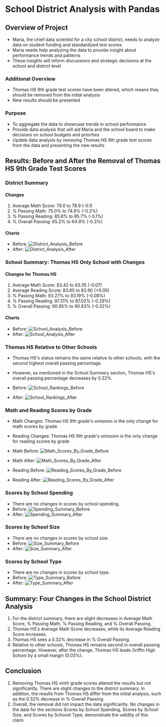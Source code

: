 # School District Analysis with Pandas 

## Overview of Project

* Maria, the chief data scientist for a city school district, needs to analyze data on student funding and standardized test scores
* Maria needs help analyzing the data to provide insight about performance trends and patterns
* These insights will inform discussions and strategic decisions at the school and district level 

### Additional Overview 

* Thomas HS 9th grade test scores have been altered, which means they should be removed from the initial analysis 
* New results should be presented

### Purpose

* To aggregate the data to showcase trends in school performance
* Provide data analysis that will aid Maria and the school board to make decisions on school budgets and priorities 
* Update data analysis by removing Thomas HS 9th grade test scores from the data and presenting the new results

## Results: Before and After the Removal of Thomas HS 9th Grade Test Scores 

### District Summary

#### Changes 

1. Average Math Score: 79.0 to 78.9 (-0.1)
2. % Passing Math: 75.0% to 74.8% (-0.2%)
3. % Passing Reading: 85.8% to 85.7% (-0.1%)
4. % Overall Passing: 65.2% to 64.9% (-0.3%)

#### Charts

* Before: ![District_Analysis_Before](Images/District_Summary_Before.png)
* After: ![District_Analysis_After](Images/District_Summary_After.png)

### School Summary: Thomas HS Only School with Changes

#### Changes for Thomas HS 

1. Average Math Score: 83.42 to 83.35 (-0.07)
2. Average Reading Score: 83.85 to 83.90 (+0.05)
3. % Passing Math: 93.27% to 93.19% (-0.08%)
4. % Passing Reading: 97.31% to 97.02% (-0.29%)
5. % Overall Passing: 90.95% to 90.63% (-0.32%)

#### Charts 

* Before: ![School_Analysis_Before](Images/School_Summary_Before.png)
* After: ![School_Analysis_After](Images/School_Summary_After.png)

### Thomas HS Relative to Other Schools 

* Thomas HS's status remains the same relative to other schools, with the second highest overall passing percentage. 
* However, as mentioned in the School Summary section, Thomas HS's overall passing percentage decreases by 0.32%. 

* Before: ![School_Rankings_Before](Images/School_Rankings_Before.png)
* After: ![School_Rankings_After](Images/School_Rankings_After.png)

### Math and Reading Scores by Grade

* Math Changes: Thomas HS 9th grade's omission is the only change for math scores by grade
* Reading Changes: Thomas HS 9th grade's omission is the only change for reading scores by grade 

* Math Before:
![Math_Scores_By_Grade_Before](Images/Math_Scores_By_Grade_Before.png)

* Math After:
![Math_Scores_By_Grade_After](Images/Math_Scores_By_Grade_After.png)

* Reading Before:
![Reading_Scores_By_Grade_Before](Images/Reading_Scores_By_Grade_Before.png)

* Reading After:
![Reading_Scores_By_Grade_After](Images/Reading_Scores_By_Grade_After.png)

### Scores by School Spending

* There are no changes in scores by school spending.
* Before: ![Spending_Summary_Before](Images/Spending_Summary_Before.png)
* After: ![Spending_Summary_After](Images/Spending_Summary_After.png)

### Scores by School Size

* There are no changes in scores by school size.
* Before: ![Size_Summary_Before](Images/Size_Summary_Before.png)
* After: ![Size_Summary_After](Images/Size_Summary_After.png)

### Scores by School Type 

* There are no changes in scores by school type.
* Before: ![Type_Summary_Before](Images/Type_Summary_Before.png)
* After: ![Type_Summary_After](Images/Type_Summary_After.png)

## Summary: Four Changes in the School District Analysis 

1. For the district summary, there are slight decreases in Average Math Score, % Passing Math, % Passing Reading, and % Overall Passing.
2. Thomas HS's Average Math Score decreases, while its Average Reading Score increases.
3. Thomas HS sees a 0.32% decrease in % Overall Passing. 
4. Relative to other schools, Thomas HS remains second in overall passing percentage. However, after the change, Thomas HS leads Griffin High School by a small margin (0.03%). 

## Conclusion

1. Removing Thomas HS ninth grade scores altered the results but not significantly. There are slight changes to the district summary. In addition, the results from Thomas HS differ from the initial analysis, such as the 0.32% decrease in % Overall Passing. 
2. Overall, the removal did not impact the data significantly. No changes in the data for the sections Scores by School Spending, Scores by School Size, and Scores by Schoool Type, demonstrate the validity of this claim. 